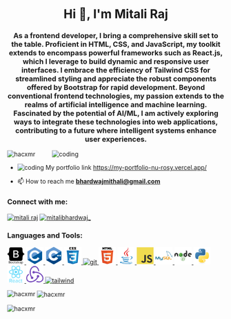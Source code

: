 <h1 align="center">Hi 👋, I'm Mitali Raj</h1>
<h3 align="center">As a frontend developer, I bring a comprehensive skill set to the table. Proficient in HTML, CSS, and JavaScript, my toolkit extends to encompass powerful frameworks such as React.js, which I leverage to build dynamic and responsive user interfaces. I embrace the efficiency of Tailwind CSS for streamlined styling and appreciate the robust components offered by Bootstrap for rapid development. Beyond conventional frontend technologies, my passion extends to the realms of artificial intelligence and machine learning. Fascinated by the potential of AI/ML, I am actively exploring ways to integrate these technologies into web applications, contributing to a future where intelligent systems enhance user experiences. </h3>
<img align="right" alt="coding" width="400" src="https://i.pinimg.com/originals/54/e3/7d/54e37d8074ebcde1d96c77d7b2a7f310.gif">

<p align="left"> <img src="https://komarev.com/ghpvc/?username=hacxmr&label=Profile%20views&color=0e75b6&style=flat" alt="hacxmr" /> </p>

- <div style="display: inline-block;">
        <img src="https://em-content.zobj.net/source/google/263/woman-technologist_1f469-200d-1f4bb.png" alt="coding" style="width: 16px; height: 16px;" />
        My portfolio link <a href="https://my-portfolio-nu-rosy.vercel.app/">https://my-portfolio-nu-rosy.vercel.app/</a>
    </div>

- 📫 How to reach me **bhardwajmithali@gmail.com**

<h3 align="left">Connect with me:</h3>
<p align="left">
<a href="https://linkedin.com/in/mitali raj" target="blank"><img align="center" src="https://raw.githubusercontent.com/rahuldkjain/github-profile-readme-generator/master/src/images/icons/Social/linked-in-alt.svg" alt="mitali raj" height="30" width="40" /></a>
<a href="https://instagram.com/mitalibhardwaj_" target="blank"><img align="center" src="https://raw.githubusercontent.com/rahuldkjain/github-profile-readme-generator/master/src/images/icons/Social/instagram.svg" alt="mitalibhardwaj_" height="30" width="40" /></a>
</p>

<h3 align="left">Languages and Tools:</h3>
<p align="left"> <a href="https://getbootstrap.com" target="_blank" rel="noreferrer"> <img src="https://raw.githubusercontent.com/devicons/devicon/master/icons/bootstrap/bootstrap-plain-wordmark.svg" alt="bootstrap" width="40" height="40"/> </a> <a href="https://www.cprogramming.com/" target="_blank" rel="noreferrer"> <img src="https://raw.githubusercontent.com/devicons/devicon/master/icons/c/c-original.svg" alt="c" width="40" height="40"/> </a> <a href="https://www.w3schools.com/cpp/" target="_blank" rel="noreferrer"> <img src="https://raw.githubusercontent.com/devicons/devicon/master/icons/cplusplus/cplusplus-original.svg" alt="cplusplus" width="40" height="40"/> </a> <a href="https://www.w3schools.com/css/" target="_blank" rel="noreferrer"> <img src="https://raw.githubusercontent.com/devicons/devicon/master/icons/css3/css3-original-wordmark.svg" alt="css3" width="40" height="40"/> </a> <a href="https://git-scm.com/" target="_blank" rel="noreferrer"> <img src="https://www.vectorlogo.zone/logos/git-scm/git-scm-icon.svg" alt="git" width="40" height="40"/> </a> <a href="https://www.w3.org/html/" target="_blank" rel="noreferrer"> <img src="https://raw.githubusercontent.com/devicons/devicon/master/icons/html5/html5-original-wordmark.svg" alt="html5" width="40" height="40"/> </a> <a href="https://www.java.com" target="_blank" rel="noreferrer"> <img src="https://raw.githubusercontent.com/devicons/devicon/master/icons/java/java-original.svg" alt="java" width="40" height="40"/> </a> <a href="https://developer.mozilla.org/en-US/docs/Web/JavaScript" target="_blank" rel="noreferrer"> <img src="https://raw.githubusercontent.com/devicons/devicon/master/icons/javascript/javascript-original.svg" alt="javascript" width="40" height="40"/> </a> <a href="https://www.mysql.com/" target="_blank" rel="noreferrer"> <img src="https://raw.githubusercontent.com/devicons/devicon/master/icons/mysql/mysql-original-wordmark.svg" alt="mysql" width="40" height="40"/> </a> <a href="https://nodejs.org" target="_blank" rel="noreferrer"> <img src="https://raw.githubusercontent.com/devicons/devicon/master/icons/nodejs/nodejs-original-wordmark.svg" alt="nodejs" width="40" height="40"/> </a> <a href="https://www.python.org" target="_blank" rel="noreferrer"> <img src="https://raw.githubusercontent.com/devicons/devicon/master/icons/python/python-original.svg" alt="python" width="40" height="40"/> </a> <a href="https://reactjs.org/" target="_blank" rel="noreferrer"> <img src="https://raw.githubusercontent.com/devicons/devicon/master/icons/react/react-original-wordmark.svg" alt="react" width="40" height="40"/> </a> <a href="https://redux.js.org" target="_blank" rel="noreferrer"> <img src="https://raw.githubusercontent.com/devicons/devicon/master/icons/redux/redux-original.svg" alt="redux" width="40" height="40"/> </a> <a href="https://tailwindcss.com/" target="_blank" rel="noreferrer"> <img src="https://www.vectorlogo.zone/logos/tailwindcss/tailwindcss-icon.svg" alt="tailwind" width="40" height="40"/> </a> </p>

<p><img align="left" src="https://github-readme-stats.vercel.app/api/top-langs?username=hacxmr&show_icons=true&locale=en&layout=compact" alt="hacxmr" /></p>

<p>&nbsp;<img align="center" src="https://github-readme-stats.vercel.app/api?username=hacxmr&show_icons=true&locale=en" alt="hacxmr" /></p>

<p><img align="center" src="https://github-readme-streak-stats.herokuapp.com/?user=hacxmr&" alt="hacxmr" /></p>
